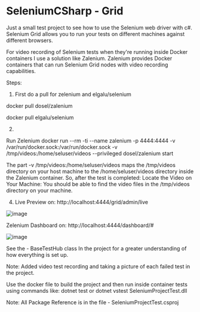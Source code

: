# SeleniumCSharp - Grid

Just a small test project to see how to use the Selenium web driver with c#.
Selenium Grid allows you to run your tests on different machines against different browsers. 

For video recording of Selenium tests when they're running inside Docker containers I use a solution like Zalenium.
Zalenium provides Docker containers that can run Selenium Grid nodes with video recording capabilities.

Steps:
1. First do a pull for zelenium and elgalu/selenium

docker pull dosel/zalenium

docker pull elgalu/selenium

2.
Run Zelenium
docker run --rm -ti --name zalenium -p 4444:4444 -v /var/run/docker.sock:/var/run/docker.sock -v /tmp/videos:/home/seluser/videos --privileged dosel/zalenium start

The part -v /tmp/videos:/home/seluser/videos maps the /tmp/videos directory on your host machine to the /home/seluser/videos directory inside the Zalenium container.
So, after the test is completed:
Locate the Video on Your Machine:
You should be able to find the video files in the /tmp/videos directory on your machine.

4. Live Preview on:
http://localhost:4444/grid/admin/live

![image](https://github.com/TheDirtchamberSession/SeleniumCSharp/assets/33664649/e98842f6-46cf-4159-8a97-f6d7c3398038)

Zelenium Dashboard on:
http://localhost:4444/dashboard/#

![image](https://github.com/TheDirtchamberSession/SeleniumCSharp/assets/33664649/3fd63db4-5ff2-429e-8235-630badc7f022)


See the - BaseTestHub class In the project for a greater understanding of how everything is set up.

Note:
Added video test recording and taking a picture of each failed test in the project.

Use the docker file to build the project and then run inside container tests using commands like:
dotnet test
or
dotnet vstest SeleniumProjectTest.dll

Note: All Package Reference is in the file - SeleniumProjectTest.csproj
